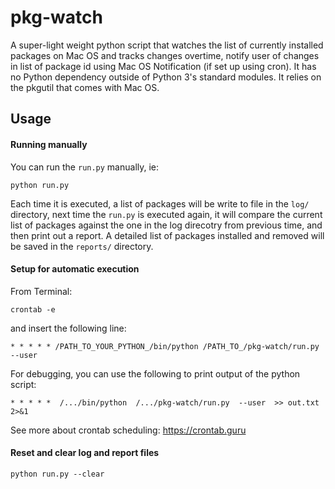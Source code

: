 # pkg-watch

A super-light weight python script that watches the list of currently installed packages on Mac OS and tracks changes overtime, notify user of changes in list of package id using Mac OS Notification (if set up using cron).
It has no Python dependency outside of Python 3's standard modules.
It relies on the pkgutil that comes with Mac OS.

## Usage

#### Running manually

You can run the `run.py` manually, ie:

```
python run.py
```

Each time it is executed, a list of packages will be write to file in the `log/` directory, next time the `run.py` is executed again, it will compare the current list of packages against the one in the log direcotry from previous time, and then print out a report. A detailed list of packages installed and removed will be saved in the `reports/` directory.

#### Setup for automatic execution

From Terminal:

```
crontab -e
```

and insert the following line:

```
* * * * * /PATH_TO_YOUR_PYTHON_/bin/python /PATH_TO_/pkg-watch/run.py --user
```

For debugging, you can use the following to print output of the python script:

```
* * * * *  /.../bin/python  /.../pkg-watch/run.py  --user  >> out.txt 2>&1
```

See more about crontab scheduling: https://crontab.guru

#### Reset and clear log and report files

```
python run.py --clear
```
